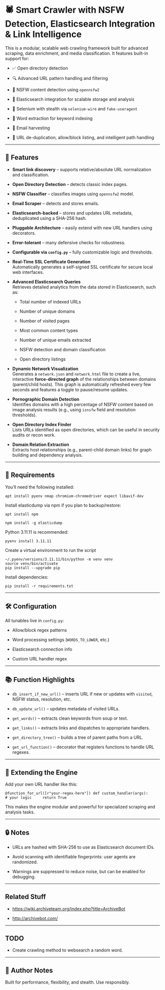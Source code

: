 # 🕷️ Smart Crawler with NSFW Detection, Elasticsearch Integration & Link Intelligence

This is a modular, scalable web crawling framework built for advanced scraping, data enrichment, and media classification. It features built-in support for:

-   ✅ Open directory detection
    
-   🔍 Advanced URL pattern handling and filtering
    
-   🧠 NSFW content detection using `opennsfw2`
    
-   🧱 Elasticsearch integration for scalable storage and analysis
    
-   🦾 Selenium with stealth via `selenium-wire` and `fake-useragent`
    
-   🧠 Word extraction for keyword indexing
    
-   🔗 Email harvesting
    
-   📂 URL de-duplication, allow/block listing, and intelligent path handling
    

* * *

## 🚀 Features

-   **Smart link discovery** – supports relative/absolute URL normalization and classification.
    
-   **Open Directory Detection** – detects classic index pages.
    
-   **NSFW Classifier** – classifies images using `opennsfw2` model.
    
-   **Email Scraper** – detects and stores emails.
    
-   **Elasticsearch-backed** – stores and updates URL metadata, deduplicated using a SHA-256 hash.
    
-   **Pluggable Architecture** – easily extend with new URL handlers using decorators.
    
-   **Error-tolerant** – many defensive checks for robustness.
    
-   **Configurable via `config.py`** – fully customizable logic and thresholds.

-   **Real-Time SSL Certificate Generation**  
    Automatically generates a self-signed SSL certificate for secure local web interfaces.
    
-   **Advanced Elasticsearch Queries**  
    Retrieves detailed analytics from the data stored in Elasticsearch, such as:
    
    -   Total number of indexed URLs
        
    -   Number of unique domains
        
    -   Number of visited pages
        
    -   Most common content types
        
    -   Number of unique emails extracted
        
    -   NSFW detection and domain classification
        
    -   Open directory listings
        
-   **Dynamic Network Visualization**  
    Generates a `network.json` and `network.html` file to create a live, interactive **force-directed graph** of the relationships between domains (parent/child hosts). This graph is automatically refreshed every few seconds and features a toggle to pause/resume updates.
    
-   **Pornographic Domain Detection**  
    Identifies domains with a high percentage of NSFW content based on image analysis results (e.g., using `isnsfw` field and resolution thresholds).
    
-   **Open Directory Index Finder**  
    Lists URLs identified as open directories, which can be useful in security audits or recon work.
    
-   **Domain Relation Extraction**  
    Extracts host relationships (e.g., parent-child domain links) for graph building and dependency analysis.



* * *

## 🧱 Requirements

You’ll need the following installed:

`apt install pyenv nmap chromium-chromedriver expect libavif-dev`

Install elasticdump via npm if you plan to backup/restore:

`apt install npm`

`npm install -g elasticdump`

Python 3.11.11 is recommended:

`pyenv install 3.11.11`

Create a virtual environment to run the script

```
~/.pyenv/versions/3.11.11/bin/python -m venv venv
source venv/bin/activate
pip install --upgrade pip
```

Install dependencies:

`pip install -r requirements.txt`


* * *

## 🛠️ Configuration

All tunables live in `config.py`:

-   Allow/block regex patterns
    
-   Word processing settings (`WORDS_TO_LOWER`, etc.)
    
-   Elasticsearch connection info
    
-   Custom URL handler regex
    

* * *

## 📚 Function Highlights

-   `db_insert_if_new_url()` – inserts URL if new or updates with `visited`, NSFW status, resolution, etc.
    
-   `db_update_url()` – updates metadata of visited URLs.
    
-   `get_words()` – extracts clean keywords from soup or text.
    
-   `get_links()` – extracts links and dispatches to appropriate handlers.
    
-   `get_directory_tree()` – builds a tree of parent paths from a URL.
    
-   `get_url_function()` – decorator that registers functions to handle URL regexes.
    

* * *

## 🧩 Extending the Engine

Add your own URL handler like this:


`@function_for_url([r"your-regex-here"]) def custom_handler(args):     # your logic     return True`

This makes the engine modular and powerful for specialized scraping and analysis tasks.

* * *

## 🔒 Notes

-   URLs are hashed with SHA-256 to use as Elasticsearch document IDs.
    
-   Avoid scanning with identifiable fingerprints: user agents are randomized.
    
-   Warnings are suppressed to reduce noise, but can be enabled for debugging.
    
* * *

## Related Stuff

- https://wiki.archiveteam.org/index.php?title=ArchiveBot

- http://archivebot.com/

* * *

## TODO

- Create crawling method to websearch a random word.

* * *

## 💬 Author Notes

Built for performance, flexibility, and stealth. Use responsibly.

